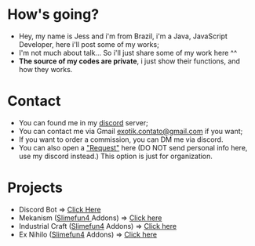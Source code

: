 # How's going?
- Hey, my name is Jess and i'm from Brazil, i'm a Java, JavaScript Developer, here i'll post some of my works;
- I'm not much about talk... So i'll just share some of my work here ^^
- **The source of my codes are private**, i just show their functions, and how they works.

# Contact
- You can found me in my [discord](https://discord.gg/nJ83UkbYue) server;
- You can contact me via Gmail exotik.contato@gmail.com if you want;
- If you want to order a commission, you can DM me via discord.
- You can also open a ["Request"](https://github.com/TheExotik/TheExotik/issues) here (DO NOT send personal info here, use my discord instead.) This option is just for organization.

# Projects
- Discord Bot => [Click Here](https://github.com/TheExotik/Discord-Bot)
- Mekanism ([Slimefun4 ](https://github.com/Slimefun/Slimefun4) Addons) => [Click here](https://github.com/TheExotik/Mekanism)
- Industrial Craft ([Slimefun4](https://github.com/Slimefun/Slimefun4) Addons) => [Click here](https://github.com/TheExotik/IndustrialCraft)
- Ex Nihilo ([Slimefun4](https://github.com/Slimefun/Slimefun4) Addons) => [Click here](https://github.com/TheExotik/ExNihilo)
